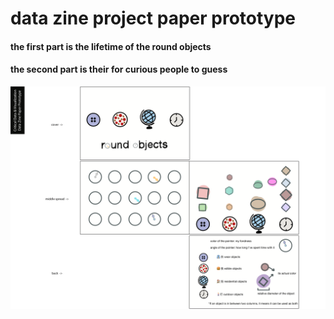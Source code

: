 # data zine project paper prototype

#### the first part is the lifetime of the round objects

#### the second part is their for curious people to guess

![](Page1.png)
